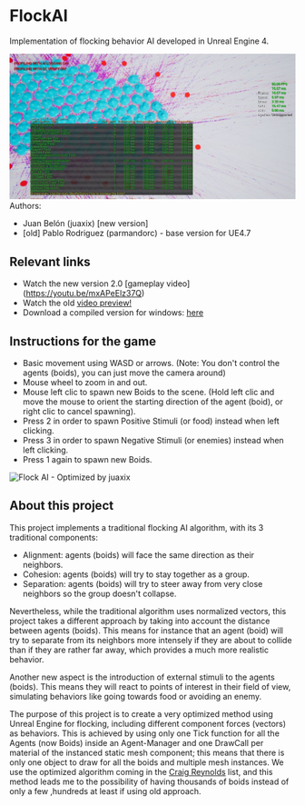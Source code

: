# FlockAI
Implementation of flocking behavior AI developed in Unreal Engine 4.

![Flock AI - Optimized by juaxix](SteeringBehaviors_Flock_AI_Unreal_Optimized.JPG)
Authors: 
 - Juan Belón (juaxix) [new version]
 - [old] Pablo Rodriguez (parmandorc) - base version for UE4.7
 

## Relevant links
- Watch the new version 2.0 [gameplay video] (https://youtu.be/mxAPeElz37Q)
- Watch the old [video preview!](https://youtu.be/39Wc7Bgj5gI)
- Download a compiled version for windows: [here](https://www.dropbox.com/s/sen4xigl7f0402c/FlockAI_by_juaxix.zip?dl=0)
 

## Instructions for the game
- Basic movement using WASD or arrows. (Note: You don't control the agents (boids), you can just move the camera around)
- Mouse wheel to zoom in and out.
- Mouse left clic to spawn new Boids to the scene.
(Hold left clic and move the mouse to orient the starting direction of the agent (boid), or right clic to cancel spawning).
- Press 2 in order to spawn Positive Stimuli (or food) instead when left clicking.
- Press 3 in order to spawn Negative Stimuli (or enemies) instead when left clicking.
- Press 1 again to spawn new Boids.

![Flock AI - Optimized by juaxix](FlockAI.png)

## About this project
This project implements a traditional flocking AI algorithm, with its 3 traditional components:
- Alignment: agents (boids) will face the same direction as their neighbors.
- Cohesion: agents (boids) will try to stay together as a group.
- Separation: agents (boids) will try to steer away from very close neighbors so the group doesn't collapse.

Nevertheless, while the traditional algorithm uses normalized vectors, this project takes a different approach by taking into account the distance between agents (boids). This means for instance that an agent (boid) will try to separate from its neighbors more intensely if they are about to collide than if they are rather far away, which provides a much more realistic behavior.

Another new aspect is the introduction of external stimuli to the agents (boids). This means they will react to points of interest in their field of view, simulating behaviors like going towards food or avoiding an enemy.

The purpose of this project is to create a very optimized method using Unreal Engine for flocking, including different component forces (vectors) as behaviors. This is achieved by using only one Tick function for all the Agents (now Boids) inside an Agent-Manager and one DrawCall per material of the instanced static mesh component; this means that there is only one object to draw for all the boids and multiple mesh instances. We use the optimized algorithm coming in the [Craig Reynolds](https://www.red3d.com/cwr/steer/) list, and this method leads me to the possibility of having thousands of boids instead of only a few ,hundreds at least if using old approach.
